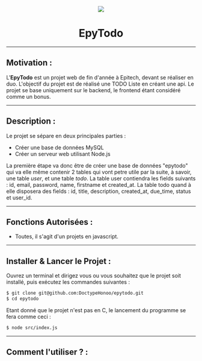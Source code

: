 <p align="center">
  <img src="https://user-images.githubusercontent.com/91092610/174886469-da089e92-588e-46c5-b7cc-76bd9b7e769a.png"/>
</p>
<h1 align="center">
   EpyTodo
</h1>

---

## Motivation : 

L'**EpyTodo** est un projet web de fin d'année à Epitech, devant se réaliser en duo. L'objectif du projet est de réalisé une TODO Liste en créant une api. Le projet se base uniquement sur le backend, le frontend étant considéré comme un bonus.

---

## Description :

Le projet se sépare en deux principales parties : 
- Créer une base de données MySQL
- Créer un serveur web utilisant Node.js

La première étape va donc être de créer une base de données "epytodo" qui va elle même contenir 2 tables qui vont petre utile par la suite, à savoir, une table *user*, et une table *todo*.
La table user contiendra les fields suivants : id, email, password, name, firstname et created_at.
La table todo quand à elle disposera des fields : id, title, description, created_at, due_time, status et user_id.

---

## Fonctions Autorisées : 

- Toutes, il s'agit d'un projets en javascript.

---

## Installer & Lancer le Projet :

Ouvrez un terminal et dirigez vous ou vous souhaitez que le projet soit installé, puis exécutez les commandes suivantes : 
```bash
$ git clone git@github.com:DoctypeHonoo/epytodo.git
$ cd epytodo
```
Etant donné que le projet n'est pas en C, le lancement du programme se fera comme ceci :
```bash
$ node src/index.js
```

---

## Comment l'utiliser ? : 

